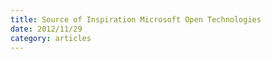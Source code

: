 ```yaml
---
title: Source of Inspiration Microsoft Open Technologies
date: 2012/11/29
category: articles
---
```

